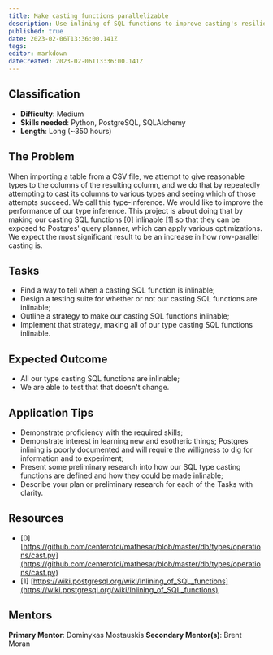 ```yaml
---
title: Make casting functions parallelizable
description: Use inlining of SQL functions to improve casting's resilience to high row counts
published: true
date: 2023-02-06T13:36:00.141Z
tags: 
editor: markdown
dateCreated: 2023-02-06T13:36:00.141Z
---
```


## Classification
- **Difficulty**: Medium
- **Skills needed**: Python, PostgreSQL, SQLAlchemy
- **Length**: Long (~350 hours)

## The Problem

When importing a table from a CSV file, we attempt to give reasonable types to the columns of the resulting column, and we do that by repeatedly attempting to cast its columns to various types and seeing which of those attempts succeed. We call this type-inference. We would like to improve the performance of our type inference. This project is about doing that by making our casting SQL functions [0] inlinable [1] so that they can be exposed to Postgres' query planner, which can apply various optimizations. We expect the most significant result to be an increase in how row-parallel casting is.

## Tasks

- Find a way to tell when a casting SQL function is inlinable;
- Design a testing suite for whether or not our casting SQL functions are inlinable;
- Outline a strategy to make our casting SQL functions inlinable;
- Implement that strategy, making all of our type casting SQL functions inlinable.

## Expected Outcome

- All our type casting SQL functions are inlinable;
- We are able to test that that doesn't change.

## Application Tips

- Demonstrate proficiency with the required skills;
- Demonstrate interest in learning new and esotheric things; Postgres inlining is poorly documented and will require the willigness to dig for information and to experiment;
- Present some preliminary research into how our SQL type casting functions are defined and how they could be made inlinable;
- Describe your plan or preliminary research for each of the Tasks with clarity.

## Resources
- [0] [https://github.com/centerofci/mathesar/blob/master/db/types/operations/cast.py](https://github.com/centerofci/mathesar/blob/master/db/types/operations/cast.py) 
- [1] [https://wiki.postgresql.org/wiki/Inlining_of_SQL_functions](https://wiki.postgresql.org/wiki/Inlining_of_SQL_functions)

## Mentors
**Primary Mentor**: Dominykas Mostauskis
**Secondary Mentor(s)**: Brent Moran
